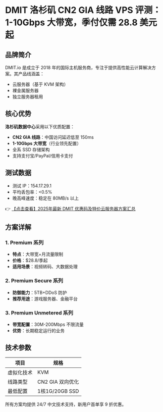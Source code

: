 # DMIT 洛杉矶 CN2 GIA 线路 VPS 评测：1-10Gbps 大带宽，季付仅需 28.8 美元起

## 品牌简介
DMIT.io 是成立于 2018 年的国际主机服务商，专注于提供高性能云计算解决方案。其产品线涵盖：
- 云服务器（基于 KVM 架构）
- 裸金属服务器
- 独立服务器租用

## 核心优势
**洛杉矶数据中心**采用以下优质配置：
- **CN2 GIA 线路**：中国访问延迟低至 150ms
- **1-10Gbps 大带宽**（行业领先配置）
- 全系 SSD 存储架构
- 支持支付宝/PayPal/信用卡支付

## 测试数据
- 测试 IP：154.17.29.1
- 平均丢包率：<0.5%
- 晚高峰速度：稳定在 80MB/s 以上

👉 [【点击查看】2025年最新 DMIT 优惠码及特价云服务器方案汇总](https://bit.ly/dmit_coupon)

## 方案详解
### 1. Premium 系列
- **特点**：大带宽+月流量限制
- **价格**：$28.8/季起
- **适用场景**：视频转码、大数据处理

### 2. Premium Secure 系列
- **防御能力**：5TB+DDoS 防护
- **推荐用途**：游戏服务器、金融平台

### 3. Premium Unmetered 系列
- **带宽配置**：30M-200Mbps 不限流量
- **优势**：长期稳定运行的业务

## 技术参数
| 项目        | 规格               |
|------------|-------------------|
| 虚拟化技术 | KVM               |
| 线路类型   | CN2 GIA 双向优化 |
| 最低配置   | 1核1G/20GB SSD   |

所有方案均提供 24/7 中文技术支持，新用户首单享 9 折优惠。